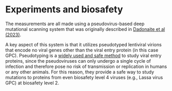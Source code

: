 # Experiments and biosafety

The measurements are all made using a pseudovirus-based deep mutational scanning system that was originally described in [Dadonaite et al (2023)](https://doi.org/10.1016/j.cell.2023.02.001).

A key aspect of this system is that it utilizes pseudotyped lentiviral virions that encode no viral genes other than the viral entry protein (in this case GPC).
Pseudotyping is a [widely used and safe method](https://blog.addgene.org/viral-vectors-101-pseudotyping) to study viral entry proteins, since the pseudoviruses can only undergo a single cycle of infection and therefore pose no risk of transmission or replication in humans or any other animals.
For this reason, they provide a safe way to study mutations to proteins from even biosafety level 4 viruses (e.g., Lassa virus GPC) at biosafety level 2.
